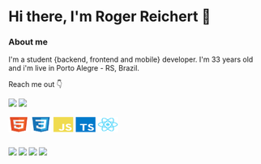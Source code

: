 # Hi there, I'm Roger Reichert 👋

### About me
I'm a student {backend, frontend and mobile} developer.
I'm 33 years old and i'm live in Porto Alegre - RS, Brazil.

Reach me out 👇

<div>
  <img height="180em" src="https://github-readme-stats.vercel.app/api?username=rogereichert&show_icons=true&theme=radical">
	<img height="180em" src="https://github-readme-stats.vercel.app/api/top-langs/?username=rogereichert&layout=compact&langs_count=16&theme=dracula">
</div>

<div style="display: inline_block"><br>
  <img align="center" alt="Roger-HTML" height="30" width="40" src="https://raw.githubusercontent.com/devicons/devicon/master/icons/html5/html5-original.svg">
  <img align="center" alt="Roger-css" height="30" width="40" src="https://raw.githubusercontent.com/devicons/devicon/master/icons/css3/css3-original.svg">
  <img align="center" alt="Roger-JS" height="30" width="40" src="https://raw.githubusercontent.com/devicons/devicon/master/icons/javascript/javascript-plain.svg">
  <img align="center" alt="Roger-TS" height="30" width="40" src="https://raw.githubusercontent.com/devicons/devicon/master/icons/typescript/typescript-plain.svg">
  <img align="center" alt="Roger-react" height="30" width="40" src="https://raw.githubusercontent.com/devicons/devicon/master/icons/react/react-original.svg">
</div>

##

<div>
	<a href="https://www.instagram.com/rogereichert" target="_blank"><img src="https://img.shields.io/badge/-Instagram-%23E4405F?style=for-the-badge&logo=instagram&logoColor=white" target="_blank"></a>
	<a href="https://www.linkedin.com/in/rogerhreichert" target="_blank"><img src="https://img.shields.io/badge/-LinkedIn-%230077B5?style=for-the-badge&logo=linkedin&logoColor=white" target="_blank"></a>
	<a href="mailto:rogereichert@gmail.com" target="_blank"><img src="https://img.shields.io/badge/-Gmail-%23333?style=for-the-badge&logo=gmail&logoColor=white" target="_blank"></a>
	<a href="https://discord.gg/rogereichert#3698" target="_blank"><img src="https://img.shields.io/badge/-Discord-7289DA?style=for-the-badge&logo=discord&logoColor=white" target="_blank"></a>
</div>


